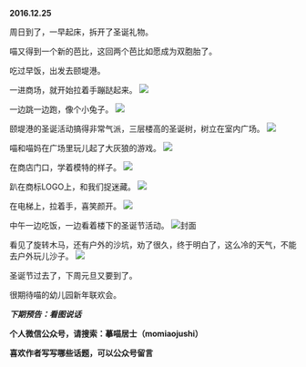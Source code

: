 
**2016.12.25**

周日到了，一早起床，拆开了圣诞礼物。

喵又得到一个新的芭比，这回两个芭比如愿成为双胞胎了。

吃过早饭，出发去颐堤港。

一进商场，就开始拉着手蹦跶起来。
![](http://upload-images.jianshu.io/upload_images/51001-68ca7a33b449a6d1.jpg)


一边跳一边跑，像个小兔子。
![](http://upload-images.jianshu.io/upload_images/51001-c342a1d8207322eb.jpg)


颐堤港的圣诞活动搞得非常气派，三层楼高的圣诞树，树立在室内广场。
![](http://upload-images.jianshu.io/upload_images/51001-32ba53affa616d43.jpg)


喵和喵妈在广场里玩儿起了大灰狼的游戏。
![](http://upload-images.jianshu.io/upload_images/51001-cde2672749a1d899.jpg)


在商店门口，学着模特的样子。
![](http://upload-images.jianshu.io/upload_images/51001-0d70bf1b1de39a79.jpg)


趴在商标LOGO上，和我们捉迷藏。
![](http://upload-images.jianshu.io/upload_images/51001-805d1ff64989f3e5.jpg)


在电梯上，拉着手，喜笑颜开。
![](http://upload-images.jianshu.io/upload_images/51001-09f8c2ee2f065ea2.jpg)


中午一边吃饭，一边看着楼下的圣诞节活动。
![](http://upload-images.jianshu.io/upload_images/51001-876b7b38144f4e00.jpg)封面


看见了旋转木马，还有户外的沙坑，劝了很久，终于明白了，这么冷的天气，不能去户外玩儿沙子。
![](http://upload-images.jianshu.io/upload_images/51001-c343028e1836da3b.jpg)


圣诞节过去了，下周元旦又要到了。

很期待喵的幼儿园新年联欢会。


***下期预告：看图说话***


**个人微信公众号，请搜索：摹喵居士（momiaojushi）**

**喜欢作者写写哪些话题，可以公众号留言**
